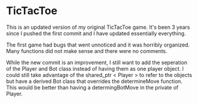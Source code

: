 # TicTacToe

This is an updated version of my original TicTacToe game. It's been 3 years since I pushed the first commit and I have updated essentially everything.

The first game had bugs that went unnoticed and it was horribly organized. Many functions did not make sense and there were no comments. 

While the new commit is an improvement, I still want to add the seperation of the Player and Bot class instead of having them as one player object. I could still take advantage of the shared_ptr < Player > to refer to the objects  but have a derived Bot class that overrides the determineMove function. This would be better than having a determingBotMove in the private of Player. 